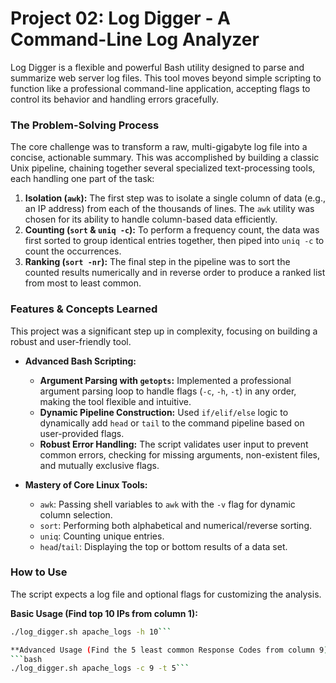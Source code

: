 # Project 02: Log Digger - A Command-Line Log Analyzer

Log Digger is a flexible and powerful Bash utility designed to parse and summarize web server log files. This tool moves beyond simple scripting to function like a professional command-line application, accepting flags to control its behavior and handling errors gracefully.

### The Problem-Solving Process

The core challenge was to transform a raw, multi-gigabyte log file into a concise, actionable summary. This was accomplished by building a classic Unix pipeline, chaining together several specialized text-processing tools, each handling one part of the task:

1.  **Isolation (`awk`):** The first step was to isolate a single column of data (e.g., an IP address) from each of the thousands of lines. The `awk` utility was chosen for its ability to handle column-based data efficiently.
2.  **Counting (`sort` & `uniq -c`):** To perform a frequency count, the data was first sorted to group identical entries together, then piped into `uniq -c` to count the occurrences.
3.  **Ranking (`sort -nr`):** The final step in the pipeline was to sort the counted results numerically and in reverse order to produce a ranked list from most to least common.

### Features & Concepts Learned

This project was a significant step up in complexity, focusing on building a robust and user-friendly tool.

*   **Advanced Bash Scripting:**
    *   **Argument Parsing with `getopts`:** Implemented a professional argument parsing loop to handle flags (`-c`, `-h`, `-t`) in any order, making the tool flexible and intuitive.
    *   **Dynamic Pipeline Construction:** Used `if/elif/else` logic to dynamically add `head` or `tail` to the command pipeline based on user-provided flags.
    *   **Robust Error Handling:** The script validates user input to prevent common errors, checking for missing arguments, non-existent files, and mutually exclusive flags.

*   **Mastery of Core Linux Tools:**
    *   `awk`: Passing shell variables to `awk` with the `-v` flag for dynamic column selection.
    *   `sort`: Performing both alphabetical and numerical/reverse sorting.
    *   `uniq`: Counting unique entries.
    *   `head`/`tail`: Displaying the top or bottom results of a data set.

### How to Use

The script expects a log file and optional flags for customizing the analysis.

**Basic Usage (Find top 10 IPs from column 1):**
```bash
./log_digger.sh apache_logs -h 10```

**Advanced Usage (Find the 5 least common Response Codes from column 9):**
```bash
./log_digger.sh apache_logs -c 9 -t 5```
